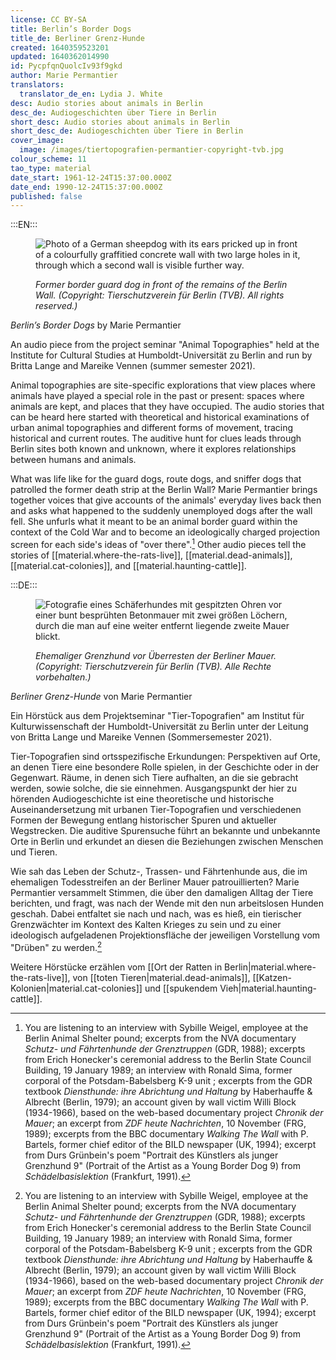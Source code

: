 ```yaml
---
license: CC BY-SA
title: Berlin’s Border Dogs
title_de: Berliner Grenz-Hunde
created: 1640359523201
updated: 1640362014990
id: PycpfqnQuolcIv93f9gkd
author: Marie Permantier
translators:
  translator_de_en: Lydia J. White
desc: Audio stories about animals in Berlin
desc_de: Audiogeschichten über Tiere in Berlin
short_desc: Audio stories about animals in Berlin
short_desc_de: Audiogeschichten über Tiere in Berlin
cover_image:
  image: /images/tiertopografien-permantier-copyright-tvb.jpg
colour_scheme: 11
tao_type: material
date_start: 1961-12-24T15:37:00.000Z
date_end: 1990-12-24T15:37:00.000Z
published: false
---
```


:::EN:::

<figure>

![Photo of a German sheepdog with its ears pricked up in front of a colourfully graffitied concrete wall with two large holes in it, through which a second wall is visible further way.](/images/mv/tiertopografien-permantier-copyright-tvb.JPG)

<figcaption>

_Former border guard dog in front of the remains of the Berlin Wall. (Copyright: Tierschutzverein für Berlin (TVB). All rights reserved.)_

</figcaption>

</figure>

<sound file="/audio/Audiobeitrag_Permantier_website version.mp3">_Berlin’s Border Dogs_ by Marie Permantier</sound>

An audio piece from the project seminar "Animal Topographies" held at the Institute for Cultural Studies at Humboldt-Universität zu Berlin and run by Britta Lange and Mareike Vennen (summer semester 2021). 

Animal topographies are site-specific explorations that view places where animals have played a special role in the past or present: spaces where animals are kept, and places that they have occupied. The audio stories that can be heard here started with theoretical and historical examinations of urban animal topographies and different forms of movement, tracing historical and current routes. The auditive hunt for clues leads through Berlin sites both known and unknown, where it explores relationships between humans and animals.

What was life like for the guard dogs, route dogs, and sniffer dogs that patrolled the former death strip at the Berlin Wall? Marie Permantier brings together voices that give accounts of the animals' everyday lives back then and asks what happened to the suddenly unemployed dogs after the wall fell. She unfurls what it meant to be an animal border guard within the context of the Cold War and to become an ideologically charged projection screen for each side's ideas of "over there".[^1]
Other audio pieces tell the stories of [[material.where-the-rats-live]], [[material.dead-animals]], [[material.cat-colonies]], and [[material.haunting-cattle]].


[^1]: You are listening to an interview with Sybille Weigel, employee at the Berlin Animal Shelter pound; excerpts from the NVA documentary _Schutz- und Fährtenhunde der Grenztruppen_ (GDR, 1988); excerpts from Erich Honecker's ceremonial address to the Berlin State Council Building, 19 January 1989; an interview with Ronald Sima, former corporal of the Potsdam-Babelsberg K-9 unit ; excerpts from the GDR textbook _Diensthunde: ihre Abrichtung und Haltung_ by Haberhauffe & Albrecht (Berlin, 1979); an account given by wall victim Willi Block (1934-1966), based on the web-based documentary project _Chronik der Mauer_; an excerpt from _ZDF heute Nachrichten_, 10 November (FRG, 1989); excerpts from the BBC documentary _Walking The Wall_ with P. Bartels, former chief editor of the BILD newspaper (UK, 1994); excerpt from Durs Grünbein's poem "Portrait des Künstlers als junger Grenzhund 9" (Portrait of the Artist as a Young Border Dog 9) from _Schädelbasislektion_ (Frankfurt, 1991).

:::DE:::

<figure>

![Fotografie eines Schäferhundes mit gespitzten Ohren vor einer bunt besprühten Betonmauer mit zwei größen Löchern, durch die man auf eine weiter entfernt liegende zweite Mauer blickt.](/images/mv/tiertopografien-permantier-copyright-tvb.JPG)

<figcaption>

_Ehemaliger Grenzhund vor Überresten der Berliner Mauer. (Copyright: Tierschutzverein für Berlin (TVB). Alle Rechte vorbehalten.)_

</figcaption>

</figure>

<sound file="/audio/Audiobeitrag_Permantier_website version.mp3">_Berliner Grenz-Hunde_ von Marie Permantier</sound>

Ein Hörstück aus dem Projektseminar "Tier-Topografien" am Institut für Kulturwissenschaft der Humboldt-Universität zu Berlin unter der Leitung von Britta Lange und Mareike Vennen (Sommersemester 2021). 

Tier-Topografien sind ortsspezifische Erkundungen: Perspektiven auf Orte, an denen Tiere eine besondere Rolle spielen, in der Geschichte oder in der Gegenwart. Räume, in denen sich Tiere aufhalten, an die sie gebracht werden, sowie solche, die sie einnehmen. Ausgangspunkt der hier zu hörenden Audiogeschichte ist eine theoretische und historische Auseinandersetzung mit urbanen Tier-Topografien und verschiedenen Formen der Bewegung entlang historischer Spuren und aktueller Wegstrecken. Die auditive Spurensuche führt an bekannte und unbekannte Orte in Berlin und erkundet an diesen die Beziehungen zwischen Menschen und Tieren.

Wie sah das Leben der Schutz-, Trassen- und Fährtenhunde aus, die im ehemaligen Todesstreifen an der Berliner Mauer patrouillierten? Marie Permantier versammelt Stimmen, die über den damaligen Alltag der Tiere berichten, und fragt, was nach der Wende mit den nun arbeitslosen Hunden geschah. Dabei entfaltet sie nach und nach, was es hieß, ein tierischer Grenzwächter im Kontext des Kalten Krieges zu sein und zu einer ideologisch aufgeladenen Projektionsfläche der jeweiligen Vorstellung vom "Drüben" zu werden.[^1]

Weitere Hörstücke erzählen vom [[Ort der Ratten in Berlin|material.where-the-rats-live]], von [[toten Tieren|material.dead-animals]], [[Katzen-Kolonien|material.cat-colonies]] und [[spukendem Vieh|material.haunting-cattle]].

 [^1]: Sie hören: Interview mit Sybille Weigel, Mitarbeiterin der Tiersammelstelle des TVBs; Auszüge aus dem NVA-Dokumentarfilm _Schutz- und Fährtenhunde der Grenztruppen_ (DDR, 1988); Auszüge aus Erich Honeckers Festansprache im Berliner Staatsratsgebäude am 19. Januar 1989; Interview mit Ronald Sima, ehemaliger Unteroffizier der Hundestaffel Potsdam-Babelsberg; Auszüge aus dem DDR Fachbuch _Diensthunde: ihre Abrichtung und Haltung_ von Haberhauffe & Albrecht (Berlin, 1979); Bericht über das Maueropfer Willi Block (1934-1966) auf Grundlage des webbasierten Dokumentations-Projekts _Chronik der Mauer_; Auszug aus _ZDF heute Nachrichten_ vom 10. November (BRD, 1989); Auszüge aus der BBC-Dokumentation _Walking The Wall_, u.a. mit Peter Bartels, ehemaliger Chefredakteur der BILD-Zeitung (UK, 1994); Auszug aus Durs Grünbeins Gedicht "Portrait des Künstlers als junger Grenzhund 9" in _Schädelbasislektion_ (Frankfurt, 1991).

